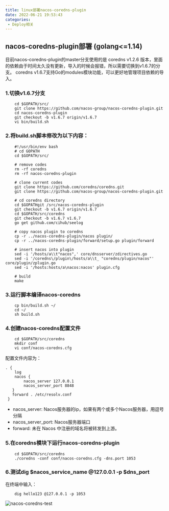 ```yaml
---
title: linux部署nacos-coredns-plugin
date: 2022-06-21 19:53:43
categories: 
 - Deploy相关
---
```


## nacos-coredns-plugin部署 (golang<=1.14)

目前nacos-coredns-plugin的master分支使用的是 coredns v1.2.6 版本，里面的依赖由于时间太久没有更新，导入的时候会报错，所以需要切换到v1.6.7的分支。 coredns v1.6.7支持Go的modules模块功能，可以更好地管理项目依赖的导入。

### 1.切换v1.6.7分支
```shell
    cd $GOPATH/src/
    git clone https://github.com/nacos-group/nacos-coredns-plugin.git
    cd nacos-coredns-plugin
    git checkout -b v1.6.7 origin/v1.6.7
    vi bin/build.sh
```
### 2.将build.sh脚本修改为以下内容：
```shell
    #!/usr/bin/env bash
    # cd GOPATH
    cd $GOPATH/src/

    # remove codes
    rm -rf coredns
    rm -rf nacos-coredns-plugin

    # clone current codes
    git clone https://github.com/coredns/coredns.git
    git clone https://github.com/nacos-group/nacos-coredns-plugin.git

    # cd coredns directory
    cd $GOPATHgit /src/nacos-coredns-plugin
    git checkout -b v1.6.7 origin/v1.6.7
    cd $GOPATH/src/coredns
    git checkout -b v1.6.7 v1.6.7
    go get github.com/cihub/seelog

    # copy nacos plugin to coredns
    cp -r ../nacos-coredns-plugin/nacos plugin/
    cp -r ../nacos-coredns-plugin/forward/setup.go plugin/forward

    # insert nacos into plugin
    sed -i '/hosts/a\\t"nacos",' core/dnsserver/zdirectives.go
    sed -i '/coredns\/plugin\/hosts/a\\t_ "coredns/plugin/nacos"' core/plugin/zplugin.go
    sed -i '/hosts:hosts/a\nacos:nacos' plugin.cfg

    # build
    make
```

### 3.运行脚本编译nacos-coredns
```shell
    cp bin/build.sh ~/
    cd ~/
    sh build.sh
```

### 4.创建nacos-coredns配置文件
```shell
    cd $GOPATH/src/coredns
    mkdir conf
    vi conf/nacos-coredns.cfg
```
配置文件内容为：
```shell
. {
    log
    nacos {
        nacos_server 127.0.0.1
        nacos_server_port 8848
   }
   forward . /etc/resolv.conf
 }
```
* nacos_server: Nacos服务器的ip，如果有两个或多个Nacos服务器，用逗号分隔
* nacos_server_port: Nacos服务器端口
* forward: 未在 Nacos 中注册的域名将被转发到上游。

### 5.在coredns模块下运行nacos-coredns-plugin
```shell
    cd $GOPATH/src/coredns
    ./coredns -conf conf/nacos-coredns.cfg -dns.port 1053
```

### 6.测试dig $nacos_service_name @127.0.0.1 -p $dns_port
在终端中输入： 
```shell
    dig hello123 @127.0.0.1 -p 1053
```
![nacos-coredns-test](/img/nacos-coredns-plugin/nacos-coredns-test.png)